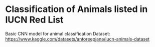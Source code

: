 # Classification of Animals listed in IUCN Red List
Basic CNN model for animal classification
Dataset: https://www.kaggle.com/datasets/antoreepjana/iucn-animals-dataset
